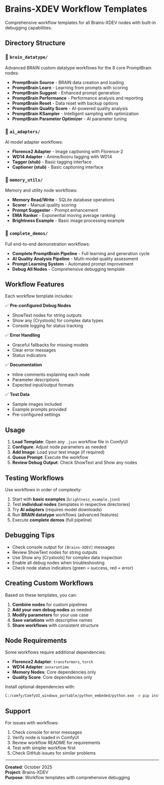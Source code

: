 # Brains-XDEV Workflow Templates

Comprehensive workflow templates for all Brains-XDEV nodes with built-in debugging capabilities.

## Directory Structure

### 📁 `brain_datatype/`
Advanced BRAIN custom datatype workflows for the 8 core PromptBrain nodes:
- **PromptBrain Source** - BRAIN data creation and loading
- **PromptBrain Learn** - Learning from prompts with scoring
- **PromptBrain Suggest** - Enhanced prompt generation
- **PromptBrain Performance** - Performance analysis and reporting
- **PromptBrain Reset** - Data reset with backup options
- **PromptBrain Quality Score** - AI-powered quality analysis
- **PromptBrain KSampler** - Intelligent sampling with optimization
- **PromptBrain Parameter Optimizer** - AI parameter tuning

### 📁 `ai_adapters/`
AI model adapter workflows:
- **Florence2 Adapter** - Image captioning with Florence-2
- **WD14 Adapter** - Anime/booru tagging with WD14
- **Tagger (stub)** - Basic tagging interface
- **Captioner (stub)** - Basic captioning interface

### 📁 `memory_utils/`
Memory and utility node workflows:
- **Memory Read/Write** - SQLite database operations
- **Scorer** - Manual quality scoring
- **Prompt Suggester** - Prompt enhancement
- **EMA Ranker** - Exponential moving average ranking
- **Brightness Example** - Basic image processing example

### 📁 `complete_demos/`
Full end-to-end demonstration workflows:
- **Complete PromptBrain Pipeline** - Full learning and generation cycle
- **AI Quality Analysis Pipeline** - Multi-model quality assessment
- **Prompt Learning System** - Automated prompt improvement
- **Debug All Nodes** - Comprehensive debugging template

## Workflow Features

Each workflow template includes:

✅ **Pre-configured Debug Nodes**
- ShowText nodes for string outputs
- Show any [Crystools] for complex data types
- Console logging for status tracking

✅ **Error Handling**
- Graceful fallbacks for missing models
- Clear error messages
- Status indicators

✅ **Documentation**
- Inline comments explaining each node
- Parameter descriptions
- Expected input/output formats

✅ **Test Data**
- Sample images included
- Example prompts provided
- Pre-configured settings

## Usage

1. **Load Template**: Open any `.json` workflow file in ComfyUI
2. **Configure**: Adjust node parameters as needed
3. **Add Image**: Load your test image (if required)
4. **Queue Prompt**: Execute the workflow
5. **Review Debug Output**: Check ShowText and Show any nodes

## Testing Workflows

Use workflows in order of complexity:

1. Start with **basic examples** (`brightness_example.json`)
2. Test **individual nodes** (templates in respective directories)
3. Try **AI adapters** (requires model downloads)
4. Run **BRAIN datatype** workflows (advanced features)
5. Execute **complete demos** (full pipeline)

## Debugging Tips

- Check console output for `[Brains-XDEV]` messages
- Review ShowText nodes for string outputs
- Use Show any [Crystools] for complex data inspection
- Enable all debug nodes when troubleshooting
- Check node status indicators (green = success, red = error)

## Creating Custom Workflows

Based on these templates, you can:

1. **Combine nodes** for custom pipelines
2. **Add your own debug nodes** as needed
3. **Modify parameters** for your use case
4. **Save variations** with descriptive names
5. **Share workflows** with consistent structure

## Node Requirements

Some workflows require additional dependencies:

- **Florence2 Adapter**: `transformers`, `torch`
- **WD14 Adapter**: `onnxruntime`
- **Memory Nodes**: Core dependencies only
- **Quality Score**: Core dependencies only

Install optional dependencies with:
```bash
C:/comfy/ComfyUI_windows_portable/python_embeded/python.exe -m pip install transformers torch onnxruntime
```

## Support

For issues with workflows:

1. Check console for error messages
2. Verify node is loaded in ComfyUI
3. Review workflow README for requirements
4. Test with simpler workflow first
5. Check GitHub issues for similar problems

---

**Created**: October 2025  
**Project**: Brains-XDEV  
**Purpose**: Workflow templates with comprehensive debugging
